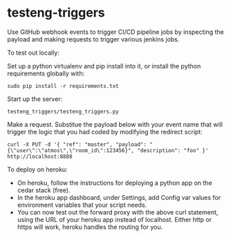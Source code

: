 # testeng-triggers
Use GitHub webhook events to trigger CI/CD pipeline jobs by inspecting the payload
and making requests to trigger various jenkins jobs.

To test out locally:

Set up a python virtualenv and pip install into it, or install the python requirements globally with:
```
sudo pip install -r requirements.txt
```
Start up the server:
```
testeng_triggers/testeng_triggers.py
```

Make a request. Substitue the payload below with your event name that will trigger the logic
that you had coded by modifying the redirect script:
```
curl -X PUT -d '{ "ref": "master", "payload": "{\"user\":\"atmos\",\"room_id\":123456}", "description": "foo" }' http://localhost:8888
```

To deploy on heroku:

* On heroku, follow the instructions for deploying a python app on the cedar stack (free).
* In the heroku app dashboard, under Settings, add Config var values for environment variables that your script needs.
* You can now test out the forward proxy with the above curl statement, using the URL of your heroku app instead
of localhost. Either http or https will work, heroku handles the routing for you.
